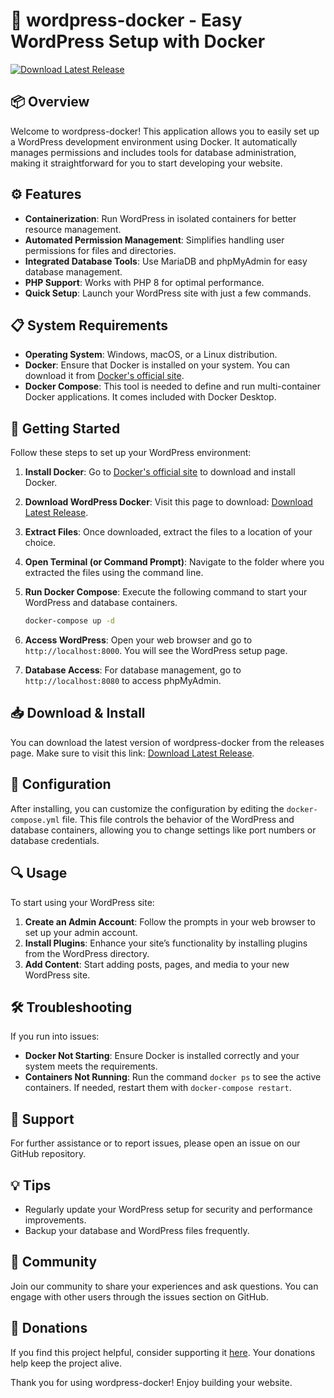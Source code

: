 # 🐳 wordpress-docker - Easy WordPress Setup with Docker

[![Download Latest Release](https://img.shields.io/badge/Download_Latest_Release-Click_Here-brightgreen)](https://github.com/gpradeepkumar180/wordpress-docker/releases)

## 📦 Overview

Welcome to wordpress-docker! This application allows you to easily set up a WordPress development environment using Docker. It automatically manages permissions and includes tools for database administration, making it straightforward for you to start developing your website.

## ⚙️ Features

- **Containerization**: Run WordPress in isolated containers for better resource management.
- **Automated Permission Management**: Simplifies handling user permissions for files and directories.
- **Integrated Database Tools**: Use MariaDB and phpMyAdmin for easy database management.
- **PHP Support**: Works with PHP 8 for optimal performance.
- **Quick Setup**: Launch your WordPress site with just a few commands.

## 📋 System Requirements

- **Operating System**: Windows, macOS, or a Linux distribution.
- **Docker**: Ensure that Docker is installed on your system. You can download it from [Docker's official site](https://www.docker.com/products/docker-desktop).
- **Docker Compose**: This tool is needed to define and run multi-container Docker applications. It comes included with Docker Desktop.

## 🚀 Getting Started

Follow these steps to set up your WordPress environment:

1. **Install Docker**: Go to [Docker's official site](https://www.docker.com/products/docker-desktop) to download and install Docker.
 
2. **Download WordPress Docker**: Visit this page to download: [Download Latest Release](https://github.com/gpradeepkumar180/wordpress-docker/releases).

3. **Extract Files**: Once downloaded, extract the files to a location of your choice.

4. **Open Terminal (or Command Prompt)**: Navigate to the folder where you extracted the files using the command line.

5. **Run Docker Compose**: Execute the following command to start your WordPress and database containers.
   ```bash
   docker-compose up -d
   ```

6. **Access WordPress**: Open your web browser and go to `http://localhost:8000`. You will see the WordPress setup page.

7. **Database Access**: For database management, go to `http://localhost:8080` to access phpMyAdmin.

## 📥 Download & Install

You can download the latest version of wordpress-docker from the releases page. Make sure to visit this link: [Download Latest Release](https://github.com/gpradeepkumar180/wordpress-docker/releases).

## 🔧 Configuration

After installing, you can customize the configuration by editing the `docker-compose.yml` file. This file controls the behavior of the WordPress and database containers, allowing you to change settings like port numbers or database credentials.

## 🔍 Usage

To start using your WordPress site:

1. **Create an Admin Account**: Follow the prompts in your web browser to set up your admin account.
2. **Install Plugins**: Enhance your site’s functionality by installing plugins from the WordPress directory.
3. **Add Content**: Start adding posts, pages, and media to your new WordPress site.

## 🛠️ Troubleshooting

If you run into issues:

- **Docker Not Starting**: Ensure Docker is installed correctly and your system meets the requirements.
- **Containers Not Running**: Run the command `docker ps` to see the active containers. If needed, restart them with `docker-compose restart`.

## 🤝 Support

For further assistance or to report issues, please open an issue on our GitHub repository. 

## 💡 Tips

- Regularly update your WordPress setup for security and performance improvements.
- Backup your database and WordPress files frequently.

## 💬 Community

Join our community to share your experiences and ask questions. You can engage with other users through the issues section on GitHub.

## 💖 Donations

If you find this project helpful, consider supporting it [here](https://paypal.me/hnthap). Your donations help keep the project alive.

Thank you for using wordpress-docker! Enjoy building your website.